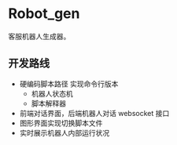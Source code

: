 # Robot_gen

客服机器人生成器。

## 开发路线

- 硬编码脚本路径 实现命令行版本
    - 机器人状态机
    - 脚本解释器
- 前端对话界面，后端机器人对话 websocket 接口
- 图形界面实现切换脚本文件
- 实时展示机器人内部运行状况
